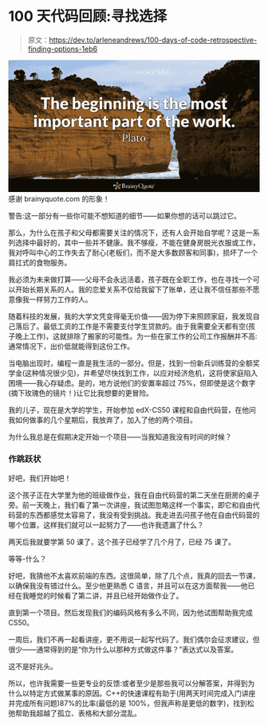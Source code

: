 # 100 天代码回顾:寻找选择

> 原文：<https://dev.to/arleneandrews/100-days-of-code-retrospective-finding-options-1eb6>

[![](img/d95644d52f249f0ebe7f775172b8fc5a.png)](https://www.brainyquote.com/photos_tr/en/p/plato/118809/plato1-2x.jpg) 
感谢 brainyquote.com 的形象！

警告:这一部分有一些你可能不想知道的细节——如果你想的话可以跳过它。

那么，为什么在孩子和父母都需要关注的情况下，还有人会开始自学呢？这是一系列选择中最好的，其中一些并不健康。我不够瘦，不能在健身房脱光衣服或工作，我对呼叫中心的工作失去了耐心(老板们，而不是大多数顾客和同事)，损坏了一个肩扛式的食物服务。

我必须为未来做打算——父母不会永远活着，孩子既在全职工作，也在寻找一个可以开始长期关系的人。我的恋爱关系不仅给我留下了账单，还让我不信任那些不愿意像我一样努力工作的人。

随着科技的发展，我的大学文凭变得毫无价值——因为停下来照顾家庭，我发现自己落后了。最低工资的工作是不需要支付学生贷款的。由于我需要全天都有空(孩子晚上工作)，这就排除了搬家的可能性。为一些在家工作的公司工作报酬并不高:通常情况下，出价低就能得到这份工作。

当电脑出现时，编程一直是我生活的一部分。但是，找到一份新兵训练营的全额奖学金(这种情况很少见)，并希望尽快找到工作，以应对经济危机，这将使家庭陷入困境——我心存疑虑。是的，地方说他们的安置率超过 75%，但即使是这个数字(摘下玫瑰色的镜片！)让它比我想要的更冒险。

我的儿子，现在是大学的学生，开始参加 edX-CS50 课程和自由代码营，在他问我如何做事的几个星期后，我放弃了，加入了他的两个项目。

为什么我总是在假期决定开始一个项目——当我知道我没有时间的时候？

### 作跳跃状

好吧，我们开始吧！

这个孩子正在大学里为他的班级做作业，我在自由代码营的第二天坐在厨房的桌子旁。前一天晚上，我们看了第一次讲座，我试图忽略这样一个事实，即它和自由代码营的东西都感觉太容易了，我没有受到挑战。我走进去问孩子他在自由代码营的哪个位置，这样我们就可以一起努力了——也许我遗漏了什么？

两天后我就要学第 50 课了，这个孩子已经学了几个月了，已经 75 课了。

等等-什么？

好吧，我猜他不太喜欢前端的东西。这很简单，除了几个点，我真的回去一节课，以确保我没有错过什么。至少他更熟悉 C 语言，并且可以在这方面帮我——他已经在我睡觉的时候看了第二讲，并且已经开始做作业了。

直到第一个项目。然后发现我们的编码风格有多么不同，因为他试图帮助我完成 CS50。

一周后，我们不再一起看讲座，更不用说一起写代码了。我们偶尔会征求建议，但很少——通常得到的是“你为什么以那种方式做这件事？”表达式以及答案。

这不是好兆头。

所以，也许我需要一些更专业的反馈:或者至少是那些我可以分解答案，并得到为什么以特定方式做某事的原因。C++的快速课程有助于(用两天时间完成入门讲座并完成所有问题)87%的比率(最低的是 100%，但我声称是更低的数字)，找到松弛帮助我超越了孤立、表格和大部分混乱。